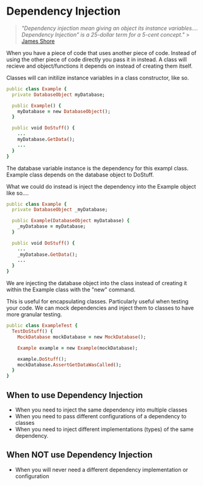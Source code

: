 # Dependency Injection

> _"Dependency injection mean giving an object its instance variables....
> Dependency Injection” is a 25-dollar term for a 5-cent concept."_ > [James Shore](https://www.jamesshore.com/v2/blog/2006/dependency-injection-demystified)

When you have a piece of code that uses another piece of code. Instead of using the other piece of code directly you pass it in instead. A class will recieve and object/functions it depends on instead of creating them itself.

Classes will can initilize instance variables in a class constructor, like so.

```rb
public class Example {
  private DatabaseObject myDatabase;

  public Example() {
    myDatabase = new DatabaseObject();
  }

  public void DoStuff() {
    ...
    myDatabase.GetData();
    ...
  }
}
```

The database variable instance is the dependency for this exampl class. Example class depends on the database object to DoStuff.

What we could do instead is inject the dependency into the Example object like so....

```rb
public class Example {
  private DatabaseObject _myDatabase;

  public Example(DatabaseObject myDatabase) {
    _myDatabase = myDatabase;
  }

  public void DoStuff() {
    ...
    _myDatabase.GetData();
    ...
  }
}
```

We are injecting the database object into the class instead of creating it within the Example class with the "new" command.

This is useful for encapsulating classes. Particularly useful when testing your code. We can mock dependencies and inject them to classes to have more granular testing.

```rb
public class ExampleTest {
  TestDoStuff() {
    MockDatabase mockDatabase = new MockDatabase();

    Example example = new Example(mockDatabase);

    example.DoStuff();
    mockDatabase.AssertGetDataWasCalled();
  }
}
```

## When to use Dependency Injection

- When you need to inject the same dependency into multiple classes
- When you need to pass different configurations of a dependency to classes
- When you need to inject different implementations (types) of the same dependency.

## When NOT use Dependency Injection

- When you will never need a different dependency implementation or configuration
